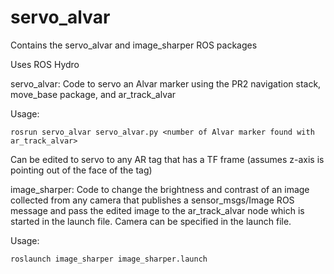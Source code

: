 # servo_alvar
Contains the servo_alvar and image_sharper ROS packages

Uses ROS Hydro

servo_alvar:
Code to servo an Alvar marker using the PR2 navigation stack, move_base package, and ar_track_alvar

Usage: 

    rosrun servo_alvar servo_alvar.py <number of Alvar marker found with ar_track_alvar>

Can be edited to servo to any AR tag that has a TF frame (assumes z-axis is pointing out of the face of the tag)


image_sharper:
Code to change the brightness and contrast of an image collected from any camera that publishes a sensor_msgs/Image ROS message and pass the edited image to the ar_track_alvar node which is started in the launch file. Camera can be specified in the launch file.

Usage:

    roslaunch image_sharper image_sharper.launch
